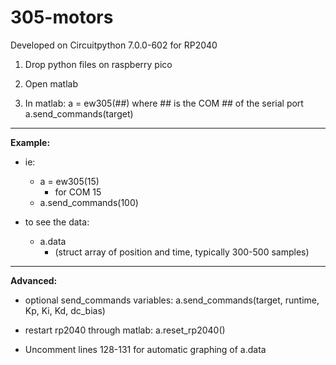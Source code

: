 # 305-motors

Developed on Circuitpython 7.0.0-602 for RP2040

1. Drop python files on raspberry pico
2. Open matlab

3. In matlab:
a = ew305(##)    where ## is the COM ## of the serial port
a.send_commands(target)

______________________
<b>Example:</b>

+ ie:
    + a = ew305(15)
        + for COM 15
    + a.send_commands(100)

+ to see the data:
    + a.data
        + (struct array of position and time, typically 300-500 samples)



______________________
<b>Advanced:</b>

+ optional send_commands variables:
a.send_commands(target, runtime, Kp, Ki, Kd, dc_bias)

+ restart rp2040 through matlab:
a.reset_rp2040()

+ Uncomment lines 128-131 for automatic graphing of a.data

